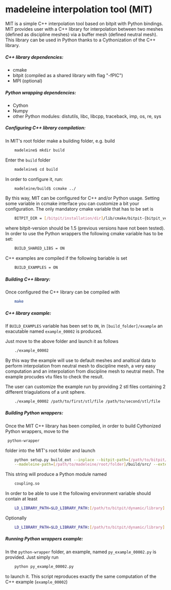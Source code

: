 # madeleine interpolation tool (MIT)

MIT is a simple C++ interpolation tool based on bitpit with Python bindings.
MIT provides user with a C++ library for interpolation between two meshes (defined as discipline meshes) via a buffer mesh (defined neutral mesh).
This library can be used in Python thanks to a Cythonization of the C++ library.

##### C++ library dependencies:
- cmake
- bitpit (compiled as a shared library with flag "-fPIC")
- MPI (optional)

##### Python wrapping dependencies:
- Cython
- Numpy
- other Python modules: distutils, libc, libcpp, traceback, imp, os, re, sys

##### Configuring C++ library compilation:
In MIT's root folder make a building folder, e.g. build
```bash
    madeleine$ mkdir build
```
Enter the `build` folder
```bash
    madeleine$ cd build
```
 In order to configure it, run:
```bash
    madeleine/build$ ccmake ../
```
By this way, MIT can be configured for C++ and/or Python usage.
Setting some variable in ccmake interface you can customize a bit your configuration.
The only mandatory cmake variable that has to be set is 
```bash
    BITPIT_DIR = [/bitpit/installation/dir]/lib/cmake/bitpit-{bitpit_version}
```
where bitpit-version should be 1.5 (previous versions have not been tested).
In order to use the Python wrappers the following cmake variable has to be set:
```bash
    BUILD_SHARED_LIBS = ON
```
C++ examples are compiled if the following bariable is set
```bash
    BUILD_EXAMPLES = ON
```
##### Building C++ library:
Once configured the C++ library can be compiled with
```bash
    make
```

##### C++ library example:
If ```BUILD_EXAMPLES``` variable has been set to ```ON```, in ```[build_folder]/example``` an exacutable named ```example_00002``` is produced.

Just move to the above folder and launch it as follows
```bash
    ./example_00002
```
By this way the example will use to default meshes and analtical data to perform interpolation from neutral mesh to discipline mesh, a very easy computation and an interpolation from discipline mesh to neutral mesh.
The example procudes vtu files to check the result.

The user can customize the example run by providing 2 stl files containing 2 different triagulations of a unit sphere.
```bash
    ./example_00002 /path/to/first/stl/file /path/to/second/stl/file
```

##### Building Python wrappers:
Once the MIT C++ library has been compiled, in order to build Cythonized Python wrappers, move to the
```bash
 python-wrapper
```
folder into the MIT's root folder and launch
```bash
    python setup.py build_ext --inplace --bitpit-path=[/path/to/bitpit/installation/folder] \
    --madeleine-path=[/path/to/madeleine/root/folder]/build/src/ --extensions-source=coupling.pyx
```
This string will produce a Python module named
```bash
    coupling.so
```
In order to be able to use it the following environment variable should contain at least
```bash
    LD_LIBRARY_PATH=$LD_LIBRARY_PATH:[/path/to/bitpit/dynamic/library]:[/path/madeleine/root/folder]/build/src
```
Optionally
```bash
    LD_LIBRARY_PATH=$LD_LIBRARY_PATH:[/path/to/bitpit/dynamic/library]:[/path/madeleine/root/folder]/build/src:[/path/to/MPI/library]
```

##### Running Python wrappers example:
In the ```python-wrapper``` folder, an example, named ```py_example_00002.py``` is provided. Just simply run
```bash
    python py_example_00002.py
```
to launch it. This script reproduces exactly the same computation of the C++ example (```example_00002```)

